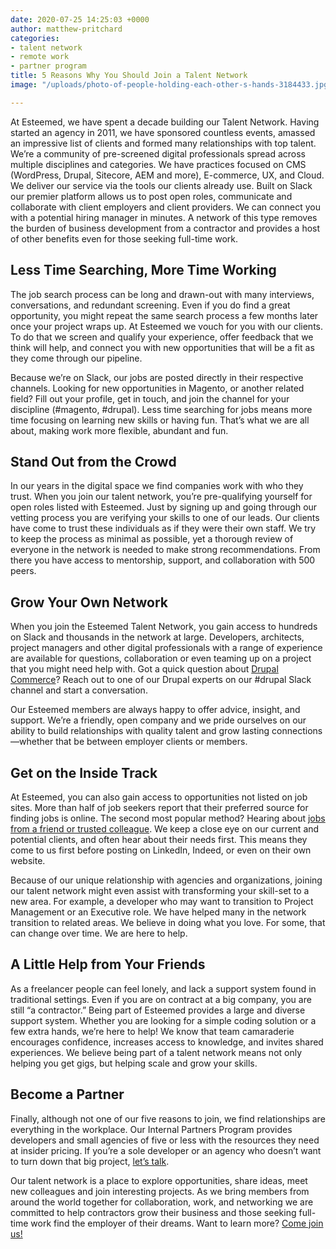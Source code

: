```yaml
---
date: 2020-07-25 14:25:03 +0000
author: matthew-pritchard
categories:
- talent network
- remote work
- partner program
title: 5 Reasons Why You Should Join a Talent Network
image: "/uploads/photo-of-people-holding-each-other-s-hands-3184433.jpg"

---
```

At Esteemed, we have spent a decade building our Talent Network. Having started an agency in 2011, we have sponsored countless events, amassed an impressive list of clients and formed many relationships with top talent. We’re a community of pre-screened digital professionals spread across multiple disciplines and categories. We have practices focused on CMS (WordPress, Drupal, Sitecore, AEM and more), E-commerce, UX, and Cloud. We deliver our service via the tools our clients already use. Built on Slack our premier platform allows us to post open roles, communicate and collaborate with client employers and client providers. We can connect you with a potential hiring manager in minutes. A network of this type removes the burden of business development from a contractor and provides a host of other benefits even for those seeking full-time work.

## Less Time Searching, More Time Working

The job search process can be long and drawn-out with many interviews, conversations, and redundant screening. Even if you do find a great opportunity, you might repeat the same search process a few months later once your project wraps up. At Esteemed we vouch for you with our clients. To do that we screen and qualify your experience, offer feedback that we think will help, and connect you with new opportunities that will be a fit as they come through our pipeline.

Because we’re on Slack, our jobs are posted directly in their respective channels. Looking for new opportunities in Magento, or another related field? Fill out your profile, get in touch, and join the channel for your discipline (#magento, #drupal). Less time searching for jobs means more time focusing on learning new skills or having fun. That’s what we are all about, making work more flexible, abundant and fun.

## Stand Out from the Crowd

In our years in the digital space we find companies work with who they trust. When you join our talent network, you’re pre-qualifying yourself for open roles listed with Esteemed. Just by signing up and going through our vetting process you are verifying your skills to one of our leads. Our clients have come to trust these individuals as if they were their own staff. We try to keep the process as minimal as possible, yet a thorough review of everyone in the network is needed to make strong recommendations. From there you have access to mentorship, support, and collaboration with 500 peers.

## Grow Your Own Network

When you join the Esteemed Talent Network, you gain access to hundreds on Slack and thousands in the network at large. Developers, architects, project managers and other digital professionals with a range of experience are available for questions, collaboration or even teaming up on a project that you might need help with. Got a quick question about [Drupal Commerce](https://app.drupalcontractors.com/blogs/come-commerce-drupal-way "Read our our blog on Drupal Commerce.")? Reach out to one of our Drupal experts on our #drupal Slack channel and start a conversation.

Our Esteemed members are always happy to offer advice, insight, and support. We’re a friendly, open company and we pride ourselves on our ability to build relationships with quality talent and grow lasting connections—whether that be between employer clients or members.

## Get on the Inside Track

At Esteemed, you can also gain access to opportunities not listed on job sites. More than half of job seekers report that their preferred source for finding jobs is online. The second most popular method? Hearing about [jobs from a friend or trusted colleague](https://www.glassdoor.com/employers/resources/hr-and-recruiting-stats/). We keep a close eye on our current and potential clients, and often hear about their needs first. This means they come to us first before posting on LinkedIn, Indeed, or even on their own website.

Because of our unique relationship with agencies and organizations, joining our talent network might even assist with transforming your skill-set to a new area. For example, a developer who may want to transition to Project Management or an Executive role. We have helped many in the network transition to related areas. We believe in doing what you love. For some, that can change over time. We are here to help.

## A Little Help from Your Friends

As a freelancer people can feel lonely, and lack a support system found in traditional settings. Even if you are on contract at a big company, you are still “a contractor.” Being part of Esteemed provides a large and diverse support system. Whether you are looking for a simple coding solution or a few extra hands, we’re here to help! We know that team camaraderie encourages confidence, increases access to knowledge, and invites shared experiences. We believe being part of a talent network means not only helping you get gigs, but helping scale and grow your skills.

## Become a Partner

Finally, although not one of our five reasons to join, we find relationships are everything in the workplace. Our Internal Partners Program provides developers and small agencies of five or less with the resources they need at insider pricing. If you’re a sole developer or an agency who doesn’t want to turn down that big project, [let’s talk](https://esteemed.io/partners/partner-registration/).

Our talent network is a place to explore opportunities, share ideas, meet new colleagues and join interesting projects. As we bring members from around the world together for collaboration, work, and networking we are committed to help contractors grow their business and those seeking full-time work find the employer of their dreams. Want to learn more? [Come join us!](https://esteemed.io/company/)